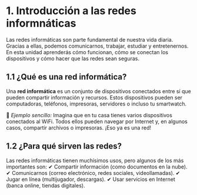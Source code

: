 # 1. Introducción a las redes informnáticas

Las redes informáticas son parte fundamental de nuestra vida diaria. Gracias a ellas, podemos comunicarnos, trabajar, estudiar y entretenernos. En esta unidad aprenderás cómo funcionan, cómo se conectan los dispositivos y cómo hacer que las redes sean seguras.

## 1.1 ¿Qué es una red informática?

Una **red informática** es un conjunto de dispositivos conectados entre sí que pueden compartir información y recursos. Estos dispositivos pueden ser computadoras, teléfonos, impresoras, servidores o incluso tu smartwatch.

📌 *Ejemplo sencillo:*
Imagina que en tu casa tienes varios dispositivos conectados al WiFi. Todos ellos pueden navegar por Internet y, en algunos casos, compartir archivos o impresoras. ¡Eso ya es una red!

## 1.2 ¿Para qué sirven las redes?
Las redes informáticas tienen muchísimos usos, pero algunos de los más importantes son:
✔ Compartir información (como documentos en la nube).
✔ Comunicarnos (correo electrónico, redes sociales, videollamadas).
✔ Jugar en línea (multijugador, descargas).
✔ Usar servicios en Internet (banca online, tiendas digitales).

